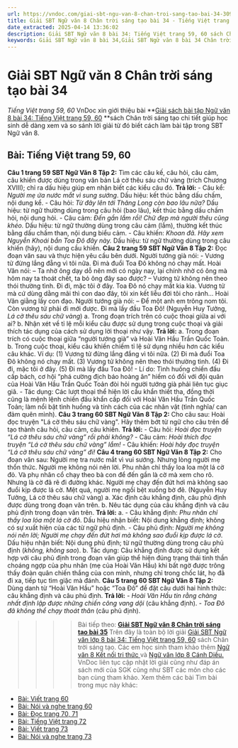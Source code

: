 ```yaml
---
url: https://vndoc.com/giai-sbt-ngu-van-8-chan-troi-sang-tao-bai-34-309561
title: Giải SBT Ngữ văn 8 Chân trời sáng tạo bài 34 - Tiếng Việt trang 59, 60 - VnDoc.com
date_extracted: 2025-04-14 13:36:02
description: Giải SBT Ngữ văn 8 bài 34: Tiếng Việt trang 59, 60 sách Chân trời sáng tạo có đáp án chi tiết cho các bạn cùng tham khảo.
keywords: Giải SBT Ngữ văn 8 bài 34,Giải SBT Ngữ văn 8 bài 34 Chân trời sáng tạo,Giải sách bài tập Ngữ văn CTST lớp 8,Ngữ văn lớp 8 Chân trời sáng tạo,giải bài tập ngữ văn lớp 8,bài Tiếng Việt trang 59,giải SBT ngữ văn 8 CTST trang 59
---
```


# Giải SBT Ngữ văn 8 Chân trời sáng tạo bài 34
 _Tiếng Việt trang 59, 60_
VnDoc xin giới thiệu bài **[Giải sách bài tập Ngữ văn 8 bài 34: Tiếng Việt trang 59, 60](<https://vndoc.com/giai-sbt-ngu-van-8-chan-troi-sang-tao-bai-34-309561>) **sách Chân trời sáng tạo chi tiết giúp học sinh dễ dàng xem và so sánh lời giải từ đó biết cách làm bài tập trong SBT Ngữ văn 8.
## **Bài: Tiếng Việt trang 59, 60**
**Câu 1 trang 59 SBT Ngữ Văn 8 Tập 2:** Tìm các câu kế, câu hỏi, câu cảm, câu khiến được dùng trong văn bản Lá cờ thêu sáu chữ vàng \(trích Chương XVIII\); chỉ ra dấu hiệu giúp em nhận biết các kiểu câu đó.
**Trả lời:**
\- Câu kể: _Người mẹ ứa nước mắt vì sung sướng_.
­Dấu hiệu: kết thúc bằng dấu chấm, nội dung kể.
\- Câu hỏi: _Từ đây lên tới Thăng Long còn bao lâu nữa?_
Dấu hiệu: từ ngữ thường dùng trong câu hỏi \(bao lâu\), kết thúc bằng dấu chấm hỏi, nội dung hỏi.
\- Câu cảm: _Đến gần lắm rồi\! Chữ đẹp mà người thêu cũng khéo._
Dấu hiệu: từ ngữ thường dùng trong câu cảm \(lắm\), thường kết thúc bằng dấu chấm than, nội dung biểu cảm.
\- Câu khiến: _Khoan đã. Hãy xem Nguyễn Khoái bắn Toa Đô đây này._
Dấu hiệu: từ ngữ thường dùng trong câu khiến \(hãy\), nội dung cầu khiến.
**Câu 2 trang 59 SBT Ngữ Văn 8 Tập 2:** Đọc đoạn văn sau và thực hiện yêu cầu bên dưới.
Người tướng già nói:
\- Vương tử đừng lắng đẵng vì tôi nữa. Đi mà đuổi Toa Đô không nó chạy mất.
Hoài Văn nói:
– Ta nhờ ông dạy dỗ nên mới có ngày nay, lại chính nhờ có ông mà hôm nay ta thoát chết, ta bỏ ông đây sao được?
– Vương tử không nên theo thói thường tình. Đi đi, mặc tôi ở đây. Toa Đô nó chạy mất kia kìa. Vương tử mà cứ dùng dằng mãi thì con dao đây, tôi xin kết liễu đời tôi cho rảnh…
Hoài Văn giằng lấy con đạo. Người tướng già nói:
– Để một anh em trông nom tôi. Còn vương tử phải đi mới được. Đi mà lấy đầu Toa Đô\!
\(Nguyễn Huy Tưởng, _Lá cờ thêu sáu chữ vàng_\)
a. Trong đoạn trích trên có cuộc thoại giữa ai với ai?
b. Nhận xét về tỉ lệ mỗi kiểu câu được sử dụng trong cuộc thoại và giải thích tác dụng của cách sử dụng lời thoại như vậy.
**Trả lời:**
a. Trong đoạn trích có cuộc thoại giữa “người tướng già” và Hoài Văn Hầu Trần Quốc Toản.
b. Trong cuộc thoại, kiểu câu khiến chiếm tỉ lệ sử dụng nhiều hơn các kiểu câu khác.
Ví dụ:
\(1\) Vương tử đừng lắng đắng vì tôi nữa.
\(2\) Đi mà đuổi Toa Đô không nó chạy mất.
\(3\) Vương tử không nên theo thói thường tình.
\(4\) Đi đi, mặc tôi ở đây.
\(5\) Đi mà lấy đầu Toa Đô\!
\- Lí do: Tình huống chiến đấu cấp bách, cơ hội “phá cường địch báo hoàng ân” hiếm có đối với đội quân của Hoài Văn Hầu Trần Quốc Toản đòi hỏi người tướng già phải liên tục giục giã.
\- Tác dụng: Các lượt thoại thể hiện lời cầu khẩn thiết tha, đồng thời cũng là mệnh lệnh chiến đấu khẩn cấp đối với Hoài Văn Hầu Trần Quốc Toản; làm nổi bật tình huống và tính cách của các nhân vật \(tình nghĩa/ can đảm quên mình\).
**Câu 3 trang 60 SBT Ngữ Văn 8 Tập 2:** Cho câu sau: Hoài đọc truyện "Lá cờ thêu sáu chữ vàng".
Hãy thêm bớt từ ngữ cho câu trên để tạo thành câu hỏi, câu cảm, câu khiến.
**Trả lời:**
\- Câu hỏi: _Hoài đọc truyện “Lá cờ thêu sáu chữ vàng” rồi phải không?_
\- Câu cảm: _Hoài thích đọc truyện “Lá cờ thêu sáu chữ vàng” lắm\!_
\- Câu khiến: _Hoài hãy đọc truyện “Lá cờ thêu sáu chữ vàng” đi\!_
**Câu 4 trang 60 SBT Ngữ Văn 8 Tập 2:** Cho đoạn văn sau:
Người mẹ tra nước mắt vì vui sướng. Nhưng lòng người mẹ thổn thức. Người mẹ không nói nên lời. Phu nhân chỉ thấy loa loa một lá cờ đỏ. Và phụ nhân cổ chạy theo bà con để đến gần là cờ mà xem cho rõ. Nhưng là cờ đã rẽ đi đường khác. Người mẹ chạy đến đứt hơi mà không sao đuổi kịp được lá cờ. Mệt quá, người mẹ ngồi bệt xuống bờ đê.
\(Nguyễn Huy Tưởng, Lá cờ thêu sáu chữ vàng\)
a. Xác định câu khẳng định, câu phủ định được dùng trong đoạn văn trên.
b. Nêu tác dụng của câu khẳng định và câu phủ định trong đoạn văn trên.
**Trả lời:**
a. - Câu khẳng định: _Phu nhân chỉ thấy loa lóa một lá cờ đỏ_.
Dấu hiệu nhận biết: Nội dung khẳng định; không có sự xuất hiện của các từ ngữ phủ định.
\- Câu phủ định: _Người mẹ không nói nên lời; Người mẹ chạy đến đứt hơi mà không sao đuổi kịp được lá cờ_.
Dấu hiệu nhận biết: Nội dung phủ định; từ ngữ thường dùng trong câu phủ định \(_không, không sao_\).
b. Tác dụng: Câu khẳng định được sử dụng kết hợp với câu phủ định trong đoạn văn giúp thể hiện đúng trạng thái tinh thần choáng ngợp của phu nhân \(mẹ của Hoài Văn Hầu\) khi bất ngờ được trông thấy đoàn quân chiến thắng của con mình, nhưng chỉ trong chốc lát, họ đã đi xa, tiếp tục tìm giặc mà đánh.
**Câu 5 trang 60 SBT Ngữ Văn 8 Tập 2:** Dùng danh từ “Hoài Văn Hầu” hoặc “Toa Đô” để đặt câu dưới hai hình thức: câu khẳng định và câu phủ định.
**Trả lời:**
\- _Hoài Văn Hầu tin rằng chàng nhất định lập được những chiến công vang dội_ \(câu khẳng định\).
\- _Toa Đô đã không thể chạy thoát thân_ \(câu phủ định\).
>>>> Bài tiếp theo: **[Giải SBT Ngữ văn 8 Chân trời sáng tạo bài 35](<https://vndoc.com/giai-sbt-ngu-van-8-chan-troi-sang-tao-bai-35-309563>)**
Trên đây là toàn bộ lời giải [Giải SBT Ngữ văn lớp 8 bài 34: Tiếng Việt trang 59, 60](<https://vndoc.com/giai-sbt-ngu-van-8-chan-troi-sang-tao-bai-34-309561>) sách Chân trời sáng tạo. Các em học sinh tham khảo thêm [Ngữ văn 8 Kết nối tri thức ](<https://vndoc.com/ngu-van-8-ket-noi-tri-thuc>)và [Ngữ văn lớp 8 Cánh Diều.](<https://vndoc.com/ngu-van-8-canh-dieu>) VnDoc liên tục cập nhật lời giải cũng như đáp án sách mới của SGK cũng như SBT các môn cho các bạn cùng tham khảo.
Xem thêm các bài Tìm bài trong mục này khác:
  * [Bài: Viết trang 60](</giai-sbt-ngu-van-8-chan-troi-sang-tao-bai-35-309563>)
  * [Bài: Nói và nghe trang 60](</giai-sbt-ngu-van-8-chan-troi-sang-tao-bai-36-309567>)
  * [Bài: Đọc trang 70, 71](</giai-sbt-ngu-van-8-chan-troi-sang-tao-bai-37-309569>)
  * [Bài: Tiếng Việt trang 72](</giai-sbt-ngu-van-8-chan-troi-sang-tao-bai-38-309571>)
  * [Bài: Viết trang 73](</giai-sbt-ngu-van-8-chan-troi-sang-tao-bai-39-309572>)
  * [Bài: Nói và nghe trang 73](</giai-sbt-ngu-van-8-chan-troi-sang-tao-bai-40-309574>)

